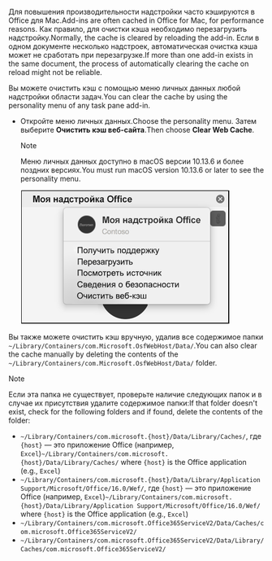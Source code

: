 <span data-ttu-id="91781-101">Для повышения производительности надстройки часто кэшируются в Office для Mac.</span><span class="sxs-lookup"><span data-stu-id="91781-101">Add-ins are often cached in Office for Mac, for performance reasons.</span></span> <span data-ttu-id="91781-102">Как правило, для очистки кэша необходимо перезагрузить надстройку.</span><span class="sxs-lookup"><span data-stu-id="91781-102">Normally, the cache is cleared by reloading the add-in.</span></span> <span data-ttu-id="91781-103">Если в одном документе несколько надстроек, автоматическая очистка кэша может не сработать при перезагрузке.</span><span class="sxs-lookup"><span data-stu-id="91781-103">If more than one add-in exists in the same document, the process of automatically clearing the cache on reload might not be reliable.</span></span>

<span data-ttu-id="91781-104">Вы можете очистить кэш с помощью меню личных данных любой надстройки области задач.</span><span class="sxs-lookup"><span data-stu-id="91781-104">You can clear the cache by using the personality menu of any task pane add-in.</span></span>
- <span data-ttu-id="91781-105">Откройте меню личных данных.</span><span class="sxs-lookup"><span data-stu-id="91781-105">Choose the personality menu.</span></span> <span data-ttu-id="91781-106">Затем выберите **Очистить кэш веб-сайта**.</span><span class="sxs-lookup"><span data-stu-id="91781-106">Then choose **Clear Web Cache**.</span></span>
    > [!NOTE]
    > <span data-ttu-id="91781-107">Меню личных данных доступно в macOS версии 10.13.6 и более поздних версиях.</span><span class="sxs-lookup"><span data-stu-id="91781-107">You must run macOS version 10.13.6 or later to see the personality menu.</span></span>

    ![Снимок экрана: параметр "Очистить кэш веб-сайта" в меню личных данных](../images/mac-clear-cache-menu.png)

<span data-ttu-id="91781-109">Вы также можете очистить кэш вручную, удалив все содержимое папки `~/Library/Containers/com.Microsoft.OsfWebHost/Data/`.</span><span class="sxs-lookup"><span data-stu-id="91781-109">You can also clear the cache manually by deleting the contents of the `~/Library/Containers/com.Microsoft.OsfWebHost/Data/` folder.</span></span>

> [!NOTE]
> <span data-ttu-id="91781-110">Если эта папка не существует, проверьте наличие следующих папок и в случае их присутствия удалите содержимое папки:</span><span class="sxs-lookup"><span data-stu-id="91781-110">If that folder doesn't exist, check for the following folders and if found, delete the contents of the folder:</span></span>
>    - <span data-ttu-id="91781-111">`~/Library/Containers/com.microsoft.{host}/Data/Library/Caches/`, где `{host}` — это приложение Office (например, `Excel`)</span><span class="sxs-lookup"><span data-stu-id="91781-111">`~/Library/Containers/com.microsoft.{host}/Data/Library/Caches/` where `{host}` is the Office application (e.g., `Excel`)</span></span>
>    - <span data-ttu-id="91781-112">`~/Library/Containers/com.microsoft.{host}/Data/Library/Application Support/Microsoft/Office/16.0/Wef/`, где `{host}` — это приложение Office (например, `Excel`)</span><span class="sxs-lookup"><span data-stu-id="91781-112">`~/Library/Containers/com.microsoft.{host}/Data/Library/Application Support/Microsoft/Office/16.0/Wef/` where `{host}` is the Office application (e.g., `Excel`)</span></span>
>    - `~/Library/Containers/com.microsoft.Office365ServiceV2/Data/Caches/com.microsoft.Office365ServiceV2/`
>    - `~/Library/Containers/com.microsoft.Office365ServiceV2/Data/Library/Caches/com.microsoft.Office365ServiceV2/`
